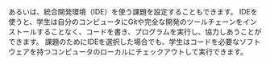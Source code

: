 あるいは、統合開発環境（IDE）を使う課題を設定することもできます。 IDEを使うと、学生は自分のコンピュータにGitや完全な開発のツールチェーンをインストールすることなく、コードを書き、プログラムを実行し、協力しあうことができます。 課題のためにIDEを選択した場合でも、学生はコードを必要なソフトウェアを持つコンピュータのローカルにチェックアウトして実行できます。
